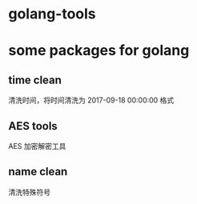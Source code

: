 # golang-tools

# some packages for golang
## time clean
清洗时间，将时间清洗为 2017-09-18 00:00:00 格式

## AES tools
AES 加密解密工具

## name clean
清洗特殊符号

